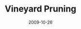---
layout: media
category: media
title: "Vineyard Pruning"
date: 2009-10-26
description: "Chuck Mingo visits a vineyard to learn about the basics of pruning."
video: "https://s3.amazonaws.com/crossroadsvideomessages/vineyard-pruning.mp4"
video-poster: "https://www.crossroads.net/uploadedfiles/vineyard-pruning-still.jpg"
---